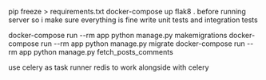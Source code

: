 pip freeze > requirements.txt
docker-compose up
flak8 .  before running server so i make sure everything is fine
write unit tests and integration tests

docker-compose run --rm app python manage.py makemigrations
docker-compose run --rm app python manage.py migrate
docker-compose run --rm app python manage.py fetch_posts_comments


use celery as task runner
redis to work alongside with celery